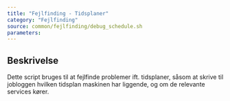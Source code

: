 ```yaml
---
title: "Fejlfinding - Tidsplaner"
category: "Fejlfinding"
source: common/fejlfinding/debug_schedule.sh
parameters:
---
```


## Beskrivelse
Dette script bruges til at fejlfinde problemer ift. tidsplaner, såsom at skrive til jobloggen hvilken tidsplan maskinen har liggende, og om de relevante services kører.